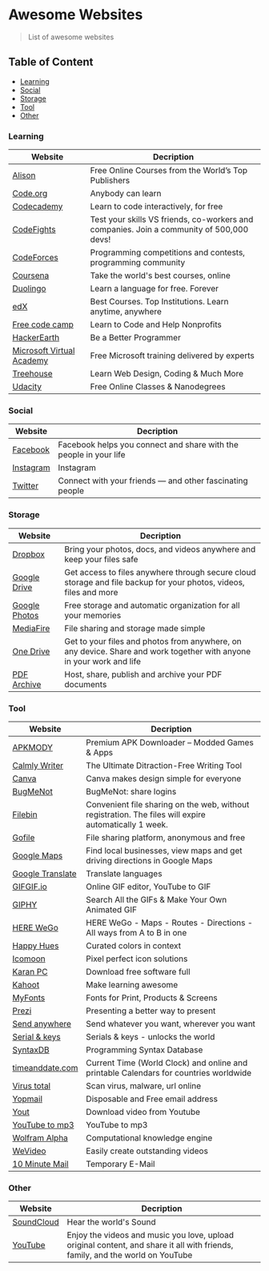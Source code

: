 # Awesome Websites
> List of awesome websites

## Table of Content
* [Learning](#learning)
* [Social](#social)
* [Storage](#storage)
* [Tool](#tool)
* [Other](#other)

### Learning
|Website|Decription|
|-------|----------|
|[Alison](https://alison.com)|Free Online Courses from the World’s Top Publishers|
|[Code.org](https://code.org)|Anybody can learn|
|[Codecademy](https://www.codecademy.com)|Learn to code interactively, for free|
|[CodeFights](https://codefights.com)|Test your skills VS friends, co-workers and companies. Join a community of 500,000 devs!|
|[CodeForces](http://codeforces.com)|Programming competitions and contests, programming community|
|[Coursena](https://www.coursera.org)|Take the world's best courses, online|
|[Duolingo](https://www.duolingo.com)|Learn a language for free. Forever|
|[edX](https://www.edx.org)|Best Courses. Top Institutions. Learn anytime, anywhere|
|[Free code camp](https://www.freecodecamp.com)|Learn to Code and Help Nonprofits|
|[HackerEarth](https://www.hackerearth.com)|Be a Better Programmer|
|[Microsoft Virtual Academy](https://mva.microsoft.com)|Free Microsoft training delivered by experts|
|[Treehouse](https://teamtreehouse.com)|Learn Web Design, Coding & Much More|
|[Udacity](https://www.udacity.com)|Free Online Classes & Nanodegrees|

### Social
|Website|Decription|
|-------|----------|
|[Facebook](https://www.facebook.com)|Facebook helps you connect and share with the people in your life|
|[Instagram](https://www.instagram.com)|Instagram|
|[Twitter](https://twitter.com)|Connect with your friends — and other fascinating people|

### Storage
|Website|Decription|
|-------|----------|
|[Dropbox](https://www.dropbox.com)|Bring your photos, docs, and videos anywhere and keep your files safe|
|[Google Drive](https://drive.google.com)|Get access to files anywhere through secure cloud storage and file backup for your photos, videos, files and more|
|[Google Photos](https://www.google.com/photos/about/)|Free storage and automatic organization for all your memories|
|[MediaFire](https://www.mediafire.com)|File sharing and storage made simple|
|[One Drive](https://onedrive.live.com)|Get to your files and photos from anywhere, on any device. Share and work together with anyone in your work and life|
|[PDF Archive](https://www.pdf-archive.com)|Host, share, publish and archive your PDF documents|

### Tool
|Website|Decription|
|-------|----------|
|[APKMODY](https://apkmody.io)|Premium APK Downloader – Modded Games & Apps|
|[Calmly Writer](https://www.calmlywriter.com)|The Ultimate Ditraction-Free Writing Tool|
|[Canva](https://www.canva.com)|Canva makes design simple for everyone|
|[BugMeNot](http://bugmenot.com)|BugMeNot: share logins|
|[Filebin](https://filebin.net)|Convenient file sharing on the web, without registration. The files will expire automatically 1 week.|
|[Gofile](https://gofile.io)|File sharing platform, anonymous and free|
|[Google Maps](https://www.google.com/maps/@?dg=dbrw&newdg=1)|Find local businesses, view maps and get driving directions in Google Maps|
|[Google Translate](https://translate.google.com)|Translate languages|
|[GIFGIF.io](https://www.gifgif.io)|Online GIF editor, YouTube to GIF|
|[GIPHY](https://giphy.com)|Search All the GIFs & Make Your Own Animated GIF|
|[HERE WeGo](https://wego.here.com)|HERE WeGo - Maps - Routes - Directions - All ways from A to B in one|
|[Happy Hues](https://www.happyhues.co)|Curated colors in context|
|[Icomoon](https://icomoon.io)|Pixel perfect icon solutions|
|[Karan PC](https://karanpc.com)|Download free software full|
|[Kahoot](https://kahoot.com)|Make learning awesome|
|[MyFonts](http://www.myfonts.com)|Fonts for Print, Products & Screens|
|[Prezi](https://prezi.com)|Presenting a better way to present|
|[Send anywhere](https://send-anywhere.com)|Send whatever you want, wherever you want|
|[Serial & keys](https://www.serials.ws)|Serials & keys - unlocks the world|
|[SyntaxDB](https://syntaxdb.com)|Programming Syntax Database|
|[timeanddate.com](https://www.timeanddate.com)|Current Time (World Clock) and online and printable Calendars for countries worldwide|
|[Virus total](https://www.virustotal.com)|Scan virus, malware, url online|
|[Yopmail](http://www.yopmail.com)|Disposable and Free email address|
|[Yout](https://yout.com)|Download video from Youtube|
|[YouTube to mp3](https://ytmp3.cc)|YouTube to mp3|
|[Wolfram Alpha](https://www.wolframalpha.com)|Computational knowledge engine|
|[WeVideo](https://www.wevideo.com)|Easily create outstanding videos|
|[10 Minute Mail](https://10minutemail.com/10MinuteMail/index.html)|Temporary E-Mail|

### Other
|Website|Decription|
|-------|----------|
|[SoundCloud](https://soundcloud.com)|Hear the world's Sound|
|[YouTube](https://www.youtube.com)|Enjoy the videos and music you love, upload original content, and share it all with friends, family, and the world on YouTube|

